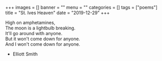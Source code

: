 +++
images = []
banner = ""
menu = ""
categories = []
tags = ["poems"]
title = "St. Ives Heaven"
date = "2019-12-29"
+++

High on amphetamines,  
The moon is a lightbulb breaking.  
It'll go around with anyone.  
But it won't come down for anyone.  
And I won't come down for anyone.  

 - Elliott Smith
